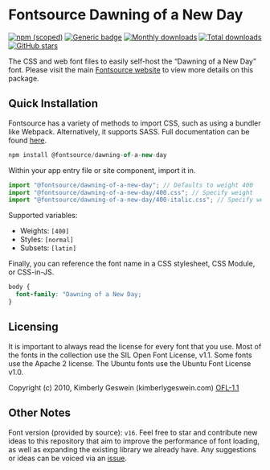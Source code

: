 # Fontsource Dawning of a New Day

[![npm (scoped)](https://img.shields.io/npm/v/@fontsource/dawning-of-a-new-day?color=brightgreen)](https://www.npmjs.com/package/@fontsource/dawning-of-a-new-day) [![Generic badge](https://img.shields.io/badge/fontsource-passing-brightgreen)](https://github.com/fontsource/fontsource) [![Monthly downloads](https://badgen.net/npm/dm/@fontsource/dawning-of-a-new-day)](https://github.com/fontsource/fontsource) [![Total downloads](https://badgen.net/npm/dt/@fontsource/dawning-of-a-new-day)](https://github.com/fontsource/fontsource) [![GitHub stars](https://img.shields.io/github/stars/fontsource/fontsource.svg?style=social&label=Star)](https://github.com/fontsource/fontsource/stargazers)

The CSS and web font files to easily self-host the “Dawning of a New Day” font. Please visit the main [Fontsource website](https://fontsource.org/fonts/dawning-of-a-new-day) to view more details on this package.

## Quick Installation

Fontsource has a variety of methods to import CSS, such as using a bundler like Webpack. Alternatively, it supports SASS. Full documentation can be found [here](https://fontsource.org/docs/introduction).

```javascript
npm install @fontsource/dawning-of-a-new-day
```

Within your app entry file or site component, import it in.

```javascript
import "@fontsource/dawning-of-a-new-day"; // Defaults to weight 400
import "@fontsource/dawning-of-a-new-day/400.css"; // Specify weight
import "@fontsource/dawning-of-a-new-day/400-italic.css"; // Specify weight and style

```

Supported variables:
- Weights: `[400]`
- Styles: `[normal]`
- Subsets: `[latin]`

Finally, you can reference the font name in a CSS stylesheet, CSS Module, or CSS-in-JS.

```css
body {
  font-family: "Dawning of a New Day;
}
```

## Licensing
It is important to always read the license for every font that you use.
Most of the fonts in the collection use the SIL Open Font License, v1.1. Some fonts use the Apache 2 license. The Ubuntu fonts use the Ubuntu Font License v1.0.

Copyright (c) 2010, Kimberly Geswein (kimberlygeswein.com)
[OFL-1.1](http://scripts.sil.org/OFL)

## Other Notes
Font version (provided by source): `v16`.
Feel free to star and contribute new ideas to this repository that aim to improve the performance of font loading, as well as expanding the existing library we already have. Any suggestions or ideas can be voiced via an [issue](https://github.com/fontsource/fontsource/issues).
